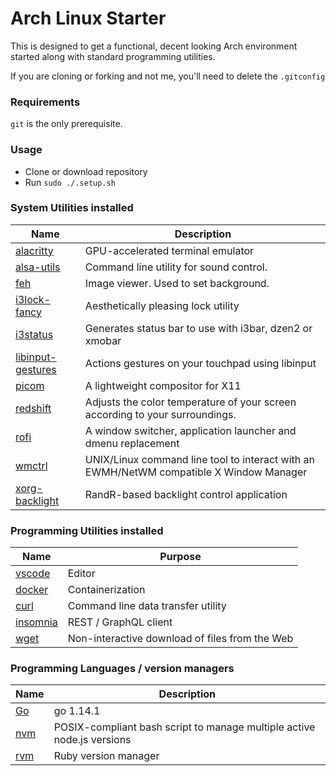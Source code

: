 # Arch Linux Starter

This is designed to get a functional, decent looking Arch environment started along with standard programming utilities.

If you are cloning or forking and not me, you'll need to delete the `.gitconfig`

### Requirements

`git` is the only prerequisite.

### Usage

- Clone or download repository
- Run `sudo ./.setup.sh`

### System Utilities installed
          

| Name   | Description |
|---|---|
| [alacritty](https://github.com/alacritty/alacritty)  |  GPU-accelerated terminal emulator  |
| [alsa-utils](https://github.com/alsa-project/alsa-utils)  |  Command line utility for sound control.  |
| [feh](https://github.com/derf/feh)  | Image viewer. Used to set background.  |
| [i3lock-fancy](https://github.com/meskarune/i3lock-fancy) | Aesthetically pleasing lock utility |
| [i3status](https://github.com/i3/i3status) | Generates status bar to use with i3bar, dzen2 or xmobar |
| [libinput-gestures](https://github.com/bulletmark/libinput-gestures) | Actions gestures on your touchpad using libinput |
| [picom](https://github.com/yshui/picom) | A lightweight compositor for X11 |
| [redshift](https://github.com/jonls/redshift) | Adjusts the color temperature of your screen according to your surroundings. |
| [rofi](https://github.com/davatorium/rofi) | A window switcher, application launcher and dmenu replacement  |
| [wmctrl](http://tripie.sweb.cz/utils/wmctrl/) | UNIX/Linux command line tool to interact with an EWMH/NetWM compatible X Window Manager |
| [xorg-backlight](https://www.archlinux.org/packages/extra/x86_64/xorg-xbacklight/) | RandR-based backlight control application |

### Programming Utilities installed
| Name | Purpose |
|---|---|
| [vscode](https://code.visualstudio.com/) | Editor |
| [docker](https://www.docker.com/) | Containerization |
| [curl](https://curl.haxx.se/) | Command line data transfer utility |
| [insomnia](https://insomnia.rest/) | REST / GraphQL client |
| [wget](https://github.com/mirror/wget) | Non-interactive download of files from the Web |

### Programming Languages / version managers

| Name | Description |
|---|---|
| [Go](https://github.com/golang/go) | go 1.14.1 |
| [nvm](https://github.com/nvm-sh/nvm) | POSIX-compliant bash script to manage multiple active node.js versions  |
| [rvm](https://github.com/rvm/rvm) | Ruby version manager |
